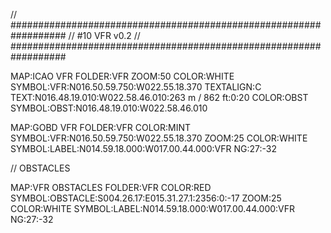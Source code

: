 // ##################################################################
//                 #10 VFR v0.2
// ##################################################################

MAP:ICAO VFR
FOLDER:VFR
ZOOM:50
COLOR:WHITE
SYMBOL:VFR:N016.50.59.750:W022.55.18.370
TEXTALIGN:C
TEXT:N016.48.19.010:W022.58.46.010:263 m / 862 ft:0:20
COLOR:OBST
SYMBOL:OBST:N016.48.19.010:W022.58.46.010


MAP:GOBD VFR
FOLDER:VFR
COLOR:MINT
SYMBOL:VFR:N016.50.59.750:W022.55.18.370
ZOOM:25
COLOR:WHITE
SYMBOL:LABEL:N014.59.18.000:W017.00.44.000:VFR NG:27:-32

// OBSTACLES

MAP:VFR OBSTACLES
FOLDER:VFR
COLOR:RED
SYMBOL:OBSTACLE:S004.26.17:E015.31.27.1:2356:0:-17
ZOOM:25
COLOR:WHITE
SYMBOL:LABEL:N014.59.18.000:W017.00.44.000:VFR NG:27:-32

